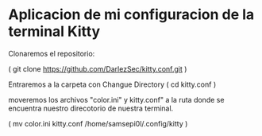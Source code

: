 # Aplicacion de mi configuracion de la terminal Kitty

Clonaremos el repositorio:

( git clone https://github.com/DarlezSec/kitty.conf.git )
  
Entraremos a la carpeta con Changue Directory
(  cd kitty.conf )
 
 moveremos los archivos "color.ini" y kitty.conf" a la ruta donde se encuentra nuestro direcotorio de nuestra terminal.
 
( mv color.ini kitty.conf /home/samsepi0l/.config/kitty ) 
